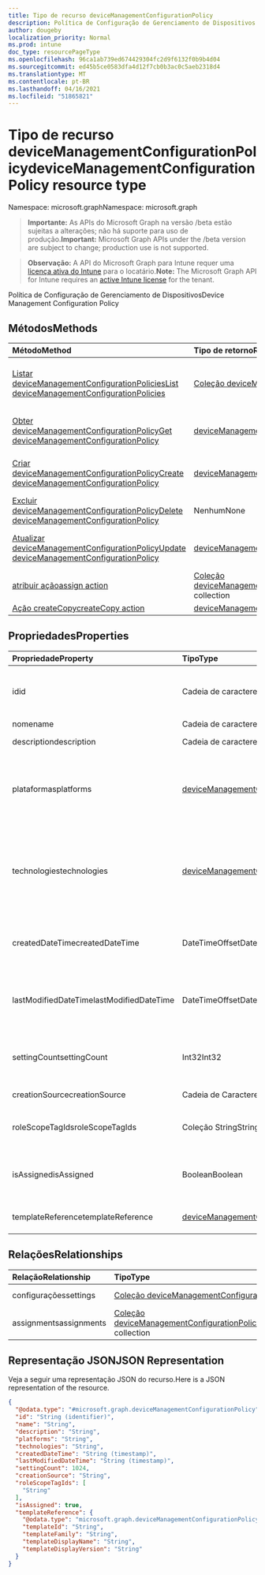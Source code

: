 ```yaml
---
title: Tipo de recurso deviceManagementConfigurationPolicy
description: Política de Configuração de Gerenciamento de Dispositivos
author: dougeby
localization_priority: Normal
ms.prod: intune
doc_type: resourcePageType
ms.openlocfilehash: 96ca1ab739ed674429304fc2d9f6132f0b9b4d04
ms.sourcegitcommit: ed45b5ce0583dfa4d12f7cb0b3ac0c5aeb2318d4
ms.translationtype: MT
ms.contentlocale: pt-BR
ms.lasthandoff: 04/16/2021
ms.locfileid: "51865821"
---
```

# <a name="devicemanagementconfigurationpolicy-resource-type"></a><span data-ttu-id="9baf2-103">Tipo de recurso deviceManagementConfigurationPolicy</span><span class="sxs-lookup"><span data-stu-id="9baf2-103">deviceManagementConfigurationPolicy resource type</span></span>

<span data-ttu-id="9baf2-104">Namespace: microsoft.graph</span><span class="sxs-lookup"><span data-stu-id="9baf2-104">Namespace: microsoft.graph</span></span>

> <span data-ttu-id="9baf2-105">**Importante:** As APIs do Microsoft Graph na versão /beta estão sujeitas a alterações; não há suporte para uso de produção.</span><span class="sxs-lookup"><span data-stu-id="9baf2-105">**Important:** Microsoft Graph APIs under the /beta version are subject to change; production use is not supported.</span></span>

> <span data-ttu-id="9baf2-106">**Observação:** A API do Microsoft Graph para Intune requer uma [licença ativa do Intune](https://go.microsoft.com/fwlink/?linkid=839381) para o locatário.</span><span class="sxs-lookup"><span data-stu-id="9baf2-106">**Note:** The Microsoft Graph API for Intune requires an [active Intune license](https://go.microsoft.com/fwlink/?linkid=839381) for the tenant.</span></span>

<span data-ttu-id="9baf2-107">Política de Configuração de Gerenciamento de Dispositivos</span><span class="sxs-lookup"><span data-stu-id="9baf2-107">Device Management Configuration Policy</span></span>

## <a name="methods"></a><span data-ttu-id="9baf2-108">Métodos</span><span class="sxs-lookup"><span data-stu-id="9baf2-108">Methods</span></span>
|<span data-ttu-id="9baf2-109">Método</span><span class="sxs-lookup"><span data-stu-id="9baf2-109">Method</span></span>|<span data-ttu-id="9baf2-110">Tipo de retorno</span><span class="sxs-lookup"><span data-stu-id="9baf2-110">Return Type</span></span>|<span data-ttu-id="9baf2-111">Descrição</span><span class="sxs-lookup"><span data-stu-id="9baf2-111">Description</span></span>|
|:---|:---|:---|
|[<span data-ttu-id="9baf2-112">Listar deviceManagementConfigurationPolicies</span><span class="sxs-lookup"><span data-stu-id="9baf2-112">List deviceManagementConfigurationPolicies</span></span>](../api/intune-deviceconfigv2-devicemanagementconfigurationpolicy-list.md)|<span data-ttu-id="9baf2-113">[Coleção deviceManagementConfigurationPolicy](../resources/intune-deviceconfigv2-devicemanagementconfigurationpolicy.md)</span><span class="sxs-lookup"><span data-stu-id="9baf2-113">[deviceManagementConfigurationPolicy](../resources/intune-deviceconfigv2-devicemanagementconfigurationpolicy.md) collection</span></span>|<span data-ttu-id="9baf2-114">Listar propriedades e relações dos [objetos deviceManagementConfigurationPolicy.](../resources/intune-deviceconfigv2-devicemanagementconfigurationpolicy.md)</span><span class="sxs-lookup"><span data-stu-id="9baf2-114">List properties and relationships of the [deviceManagementConfigurationPolicy](../resources/intune-deviceconfigv2-devicemanagementconfigurationpolicy.md) objects.</span></span>|
|[<span data-ttu-id="9baf2-115">Obter deviceManagementConfigurationPolicy</span><span class="sxs-lookup"><span data-stu-id="9baf2-115">Get deviceManagementConfigurationPolicy</span></span>](../api/intune-deviceconfigv2-devicemanagementconfigurationpolicy-get.md)|[<span data-ttu-id="9baf2-116">deviceManagementConfigurationPolicy</span><span class="sxs-lookup"><span data-stu-id="9baf2-116">deviceManagementConfigurationPolicy</span></span>](../resources/intune-deviceconfigv2-devicemanagementconfigurationpolicy.md)|<span data-ttu-id="9baf2-117">Leia propriedades e relações do [objeto deviceManagementConfigurationPolicy.](../resources/intune-deviceconfigv2-devicemanagementconfigurationpolicy.md)</span><span class="sxs-lookup"><span data-stu-id="9baf2-117">Read properties and relationships of the [deviceManagementConfigurationPolicy](../resources/intune-deviceconfigv2-devicemanagementconfigurationpolicy.md) object.</span></span>|
|[<span data-ttu-id="9baf2-118">Criar deviceManagementConfigurationPolicy</span><span class="sxs-lookup"><span data-stu-id="9baf2-118">Create deviceManagementConfigurationPolicy</span></span>](../api/intune-deviceconfigv2-devicemanagementconfigurationpolicy-create.md)|[<span data-ttu-id="9baf2-119">deviceManagementConfigurationPolicy</span><span class="sxs-lookup"><span data-stu-id="9baf2-119">deviceManagementConfigurationPolicy</span></span>](../resources/intune-deviceconfigv2-devicemanagementconfigurationpolicy.md)|<span data-ttu-id="9baf2-120">Crie um novo [objeto deviceManagementConfigurationPolicy.](../resources/intune-deviceconfigv2-devicemanagementconfigurationpolicy.md)</span><span class="sxs-lookup"><span data-stu-id="9baf2-120">Create a new [deviceManagementConfigurationPolicy](../resources/intune-deviceconfigv2-devicemanagementconfigurationpolicy.md) object.</span></span>|
|[<span data-ttu-id="9baf2-121">Excluir deviceManagementConfigurationPolicy</span><span class="sxs-lookup"><span data-stu-id="9baf2-121">Delete deviceManagementConfigurationPolicy</span></span>](../api/intune-deviceconfigv2-devicemanagementconfigurationpolicy-delete.md)|<span data-ttu-id="9baf2-122">Nenhum</span><span class="sxs-lookup"><span data-stu-id="9baf2-122">None</span></span>|<span data-ttu-id="9baf2-123">Exclui um [deviceManagementConfigurationPolicy](../resources/intune-deviceconfigv2-devicemanagementconfigurationpolicy.md).</span><span class="sxs-lookup"><span data-stu-id="9baf2-123">Deletes a [deviceManagementConfigurationPolicy](../resources/intune-deviceconfigv2-devicemanagementconfigurationpolicy.md).</span></span>|
|[<span data-ttu-id="9baf2-124">Atualizar deviceManagementConfigurationPolicy</span><span class="sxs-lookup"><span data-stu-id="9baf2-124">Update deviceManagementConfigurationPolicy</span></span>](../api/intune-deviceconfigv2-devicemanagementconfigurationpolicy-update.md)|[<span data-ttu-id="9baf2-125">deviceManagementConfigurationPolicy</span><span class="sxs-lookup"><span data-stu-id="9baf2-125">deviceManagementConfigurationPolicy</span></span>](../resources/intune-deviceconfigv2-devicemanagementconfigurationpolicy.md)|<span data-ttu-id="9baf2-126">Atualize as propriedades de [um objeto deviceManagementConfigurationPolicy.](../resources/intune-deviceconfigv2-devicemanagementconfigurationpolicy.md)</span><span class="sxs-lookup"><span data-stu-id="9baf2-126">Update the properties of a [deviceManagementConfigurationPolicy](../resources/intune-deviceconfigv2-devicemanagementconfigurationpolicy.md) object.</span></span>|
|[<span data-ttu-id="9baf2-127">atribuir ação</span><span class="sxs-lookup"><span data-stu-id="9baf2-127">assign action</span></span>](../api/intune-deviceconfigv2-devicemanagementconfigurationpolicy-assign.md)|<span data-ttu-id="9baf2-128">[Coleção deviceManagementConfigurationPolicyAssignment](../resources/intune-deviceconfigv2-devicemanagementconfigurationpolicyassignment.md)</span><span class="sxs-lookup"><span data-stu-id="9baf2-128">[deviceManagementConfigurationPolicyAssignment](../resources/intune-deviceconfigv2-devicemanagementconfigurationpolicyassignment.md) collection</span></span>|<span data-ttu-id="9baf2-129">Ainda não documentado</span><span class="sxs-lookup"><span data-stu-id="9baf2-129">Not yet documented</span></span>|
|[<span data-ttu-id="9baf2-130">Ação createCopy</span><span class="sxs-lookup"><span data-stu-id="9baf2-130">createCopy action</span></span>](../api/intune-deviceconfigv2-devicemanagementconfigurationpolicy-createcopy.md)|[<span data-ttu-id="9baf2-131">deviceManagementConfigurationPolicy</span><span class="sxs-lookup"><span data-stu-id="9baf2-131">deviceManagementConfigurationPolicy</span></span>](../resources/intune-deviceconfigv2-devicemanagementconfigurationpolicy.md)|<span data-ttu-id="9baf2-132">Ainda não documentado</span><span class="sxs-lookup"><span data-stu-id="9baf2-132">Not yet documented</span></span>|

## <a name="properties"></a><span data-ttu-id="9baf2-133">Propriedades</span><span class="sxs-lookup"><span data-stu-id="9baf2-133">Properties</span></span>
|<span data-ttu-id="9baf2-134">Propriedade</span><span class="sxs-lookup"><span data-stu-id="9baf2-134">Property</span></span>|<span data-ttu-id="9baf2-135">Tipo</span><span class="sxs-lookup"><span data-stu-id="9baf2-135">Type</span></span>|<span data-ttu-id="9baf2-136">Descrição</span><span class="sxs-lookup"><span data-stu-id="9baf2-136">Description</span></span>|
|:---|:---|:---|
|<span data-ttu-id="9baf2-137">id</span><span class="sxs-lookup"><span data-stu-id="9baf2-137">id</span></span>|<span data-ttu-id="9baf2-138">Cadeia de caracteres</span><span class="sxs-lookup"><span data-stu-id="9baf2-138">String</span></span>|<span data-ttu-id="9baf2-139">Chave do documento de política.</span><span class="sxs-lookup"><span data-stu-id="9baf2-139">Key of the policy document.</span></span> <span data-ttu-id="9baf2-140">Gerado automaticamente.</span><span class="sxs-lookup"><span data-stu-id="9baf2-140">Automatically generated.</span></span>|
|<span data-ttu-id="9baf2-141">nome</span><span class="sxs-lookup"><span data-stu-id="9baf2-141">name</span></span>|<span data-ttu-id="9baf2-142">Cadeia de caracteres</span><span class="sxs-lookup"><span data-stu-id="9baf2-142">String</span></span>|<span data-ttu-id="9baf2-143">Nome da política</span><span class="sxs-lookup"><span data-stu-id="9baf2-143">Policy name</span></span>|
|<span data-ttu-id="9baf2-144">description</span><span class="sxs-lookup"><span data-stu-id="9baf2-144">description</span></span>|<span data-ttu-id="9baf2-145">Cadeia de caracteres</span><span class="sxs-lookup"><span data-stu-id="9baf2-145">String</span></span>|<span data-ttu-id="9baf2-146">Descrição da política</span><span class="sxs-lookup"><span data-stu-id="9baf2-146">Policy description</span></span>|
|<span data-ttu-id="9baf2-147">plataformas</span><span class="sxs-lookup"><span data-stu-id="9baf2-147">platforms</span></span>|[<span data-ttu-id="9baf2-148">deviceManagementConfigurationPlatforms</span><span class="sxs-lookup"><span data-stu-id="9baf2-148">deviceManagementConfigurationPlatforms</span></span>](../resources/intune-deviceconfigv2-devicemanagementconfigurationplatforms.md)|<span data-ttu-id="9baf2-149">Plataformas para essa política.</span><span class="sxs-lookup"><span data-stu-id="9baf2-149">Platforms for this policy.</span></span> <span data-ttu-id="9baf2-150">Os valores possíveis são: `none`, `macOS`, `windows10X`, `windows10`.</span><span class="sxs-lookup"><span data-stu-id="9baf2-150">Possible values are: `none`, `macOS`, `windows10X`, `windows10`.</span></span>|
|<span data-ttu-id="9baf2-151">technologies</span><span class="sxs-lookup"><span data-stu-id="9baf2-151">technologies</span></span>|[<span data-ttu-id="9baf2-152">deviceManagementConfigurationTechnologies</span><span class="sxs-lookup"><span data-stu-id="9baf2-152">deviceManagementConfigurationTechnologies</span></span>](../resources/intune-deviceconfigv2-devicemanagementconfigurationtechnologies.md)|<span data-ttu-id="9baf2-153">Tecnologias para essa política.</span><span class="sxs-lookup"><span data-stu-id="9baf2-153">Technologies for this policy.</span></span> <span data-ttu-id="9baf2-154">Os valores possíveis são: `none`, `mdm`, `windows10XManagement`, `configManager`.</span><span class="sxs-lookup"><span data-stu-id="9baf2-154">Possible values are: `none`, `mdm`, `windows10XManagement`, `configManager`.</span></span>|
|<span data-ttu-id="9baf2-155">createdDateTime</span><span class="sxs-lookup"><span data-stu-id="9baf2-155">createdDateTime</span></span>|<span data-ttu-id="9baf2-156">DateTimeOffset</span><span class="sxs-lookup"><span data-stu-id="9baf2-156">DateTimeOffset</span></span>|<span data-ttu-id="9baf2-157">Data e hora de criação de política.</span><span class="sxs-lookup"><span data-stu-id="9baf2-157">Policy creation date and time.</span></span> <span data-ttu-id="9baf2-158">Essa propriedade é somente leitura.</span><span class="sxs-lookup"><span data-stu-id="9baf2-158">This property is read-only.</span></span>|
|<span data-ttu-id="9baf2-159">lastModifiedDateTime</span><span class="sxs-lookup"><span data-stu-id="9baf2-159">lastModifiedDateTime</span></span>|<span data-ttu-id="9baf2-160">DateTimeOffset</span><span class="sxs-lookup"><span data-stu-id="9baf2-160">DateTimeOffset</span></span>|<span data-ttu-id="9baf2-161">Data e hora da última modificação da política.</span><span class="sxs-lookup"><span data-stu-id="9baf2-161">Policy last modification date and time.</span></span> <span data-ttu-id="9baf2-162">Essa propriedade é somente leitura.</span><span class="sxs-lookup"><span data-stu-id="9baf2-162">This property is read-only.</span></span>|
|<span data-ttu-id="9baf2-163">settingCount</span><span class="sxs-lookup"><span data-stu-id="9baf2-163">settingCount</span></span>|<span data-ttu-id="9baf2-164">Int32</span><span class="sxs-lookup"><span data-stu-id="9baf2-164">Int32</span></span>|<span data-ttu-id="9baf2-165">Número de configurações.</span><span class="sxs-lookup"><span data-stu-id="9baf2-165">Number of settings.</span></span> <span data-ttu-id="9baf2-166">Essa propriedade é somente leitura.</span><span class="sxs-lookup"><span data-stu-id="9baf2-166">This property is read-only.</span></span>|
|<span data-ttu-id="9baf2-167">creationSource</span><span class="sxs-lookup"><span data-stu-id="9baf2-167">creationSource</span></span>|<span data-ttu-id="9baf2-168">Cadeia de Caracteres</span><span class="sxs-lookup"><span data-stu-id="9baf2-168">String</span></span>|<span data-ttu-id="9baf2-169">Fonte de criação de política</span><span class="sxs-lookup"><span data-stu-id="9baf2-169">Policy creation source</span></span>|
|<span data-ttu-id="9baf2-170">roleScopeTagIds</span><span class="sxs-lookup"><span data-stu-id="9baf2-170">roleScopeTagIds</span></span>|<span data-ttu-id="9baf2-171">Coleção String</span><span class="sxs-lookup"><span data-stu-id="9baf2-171">String collection</span></span>|<span data-ttu-id="9baf2-172">Lista de marcas de escopo para esta instância entity.</span><span class="sxs-lookup"><span data-stu-id="9baf2-172">List of Scope Tags for this Entity instance.</span></span>|
|<span data-ttu-id="9baf2-173">isAssigned</span><span class="sxs-lookup"><span data-stu-id="9baf2-173">isAssigned</span></span>|<span data-ttu-id="9baf2-174">Boolean</span><span class="sxs-lookup"><span data-stu-id="9baf2-174">Boolean</span></span>|<span data-ttu-id="9baf2-175">Status da atribuição de política.</span><span class="sxs-lookup"><span data-stu-id="9baf2-175">Policy assignment status.</span></span> <span data-ttu-id="9baf2-176">Essa propriedade é somente leitura.</span><span class="sxs-lookup"><span data-stu-id="9baf2-176">This property is read-only.</span></span>|
|<span data-ttu-id="9baf2-177">templateReference</span><span class="sxs-lookup"><span data-stu-id="9baf2-177">templateReference</span></span>|[<span data-ttu-id="9baf2-178">deviceManagementConfigurationPolicyTemplateReference</span><span class="sxs-lookup"><span data-stu-id="9baf2-178">deviceManagementConfigurationPolicyTemplateReference</span></span>](../resources/intune-deviceconfigv2-devicemanagementconfigurationpolicytemplatereference.md)|<span data-ttu-id="9baf2-179">Informações de referência do modelo</span><span class="sxs-lookup"><span data-stu-id="9baf2-179">Template reference information</span></span>|

## <a name="relationships"></a><span data-ttu-id="9baf2-180">Relações</span><span class="sxs-lookup"><span data-stu-id="9baf2-180">Relationships</span></span>
|<span data-ttu-id="9baf2-181">Relação</span><span class="sxs-lookup"><span data-stu-id="9baf2-181">Relationship</span></span>|<span data-ttu-id="9baf2-182">Tipo</span><span class="sxs-lookup"><span data-stu-id="9baf2-182">Type</span></span>|<span data-ttu-id="9baf2-183">Descrição</span><span class="sxs-lookup"><span data-stu-id="9baf2-183">Description</span></span>|
|:---|:---|:---|
|<span data-ttu-id="9baf2-184">configurações</span><span class="sxs-lookup"><span data-stu-id="9baf2-184">settings</span></span>|<span data-ttu-id="9baf2-185">[Coleção deviceManagementConfigurationSetting](../resources/intune-deviceconfigv2-devicemanagementconfigurationsetting.md)</span><span class="sxs-lookup"><span data-stu-id="9baf2-185">[deviceManagementConfigurationSetting](../resources/intune-deviceconfigv2-devicemanagementconfigurationsetting.md) collection</span></span>|<span data-ttu-id="9baf2-186">Configurações de política</span><span class="sxs-lookup"><span data-stu-id="9baf2-186">Policy settings</span></span>|
|<span data-ttu-id="9baf2-187">assignments</span><span class="sxs-lookup"><span data-stu-id="9baf2-187">assignments</span></span>|<span data-ttu-id="9baf2-188">[Coleção deviceManagementConfigurationPolicyAssignment](../resources/intune-deviceconfigv2-devicemanagementconfigurationpolicyassignment.md)</span><span class="sxs-lookup"><span data-stu-id="9baf2-188">[deviceManagementConfigurationPolicyAssignment](../resources/intune-deviceconfigv2-devicemanagementconfigurationpolicyassignment.md) collection</span></span>|<span data-ttu-id="9baf2-189">Atribuições de política</span><span class="sxs-lookup"><span data-stu-id="9baf2-189">Policy assignments</span></span>|

## <a name="json-representation"></a><span data-ttu-id="9baf2-190">Representação JSON</span><span class="sxs-lookup"><span data-stu-id="9baf2-190">JSON Representation</span></span>
<span data-ttu-id="9baf2-191">Veja a seguir uma representação JSON do recurso.</span><span class="sxs-lookup"><span data-stu-id="9baf2-191">Here is a JSON representation of the resource.</span></span>
<!-- {
  "blockType": "resource",
  "keyProperty": "id",
  "@odata.type": "microsoft.graph.deviceManagementConfigurationPolicy"
}
-->
``` json
{
  "@odata.type": "#microsoft.graph.deviceManagementConfigurationPolicy",
  "id": "String (identifier)",
  "name": "String",
  "description": "String",
  "platforms": "String",
  "technologies": "String",
  "createdDateTime": "String (timestamp)",
  "lastModifiedDateTime": "String (timestamp)",
  "settingCount": 1024,
  "creationSource": "String",
  "roleScopeTagIds": [
    "String"
  ],
  "isAssigned": true,
  "templateReference": {
    "@odata.type": "microsoft.graph.deviceManagementConfigurationPolicyTemplateReference",
    "templateId": "String",
    "templateFamily": "String",
    "templateDisplayName": "String",
    "templateDisplayVersion": "String"
  }
}
```




